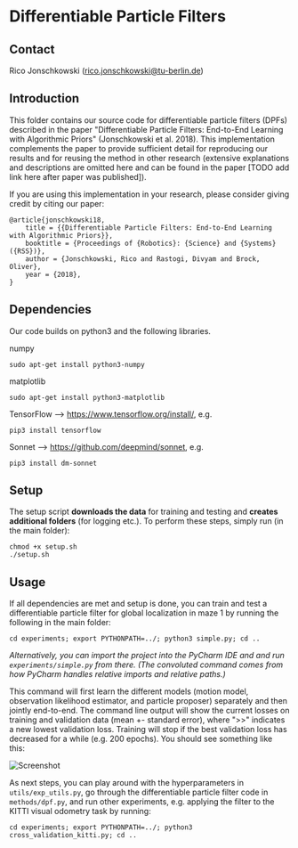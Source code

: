 Differentiable Particle Filters
==================================================

Contact
------------------

Rico Jonschkowski (rico.jonschkowski@tu-berlin.de)


Introduction
------------

This folder contains our source code for differentiable particle filters (DPFs) described in the paper "Differentiable Particle Filters: End-to-End Learning with Algorithmic Priors" (Jonschkowski et al. 2018). This implementation complements the paper to provide sufficient detail for reproducing our results and for reusing the method in other research (extensive explanations and descriptions are omitted here and can be found in the paper [TODO add link here after paper was published]).

If you are using this implementation in your research, please consider giving credit by citing our paper:

    @article{jonschkowski18,
        title = {{Differentiable Particle Filters: End-to-End Learning with Algorithmic Priors}},
	    booktitle = {Proceedings of {Robotics}: {Science} and {Systems} ({RSS})},
	    author = {Jonschkowski, Rico and Rastogi, Divyam and Brock, Oliver},
	    year = {2018},
    }

Dependencies
------------

Our code builds on python3 and the following libraries. 

numpy

    sudo apt-get install python3-numpy

matplotlib 

    sudo apt-get install python3-matplotlib

TensorFlow --> https://www.tensorflow.org/install/, e.g. 

    pip3 install tensorflow

Sonnet --> https://github.com/deepmind/sonnet, e.g. 

    pip3 install dm-sonnet
    

Setup
-----

The setup script **downloads the data** for training and testing and **creates additional folders** (for logging etc.). To perform these steps, simply run (in the main folder):

    chmod +x setup.sh
    ./setup.sh

Usage
-----

If all dependencies are met and setup is done, you can train and test a differentiable particle filter for global localization in maze 1 by running the following in the main folder:

    cd experiments; export PYTHONPATH=../; python3 simple.py; cd ..
    
*Alternatively, you can import the project into the PyCharm IDE and and run `experiments/simple.py` from there. (The convoluted command comes from how PyCharm handles relative imports and relative paths.)*

This command will first learn the different models (motion model, observation likelihood estimator, and particle proposer) separately and then jointly end-to-end. The command line output will show the current losses on training and validation data (mean +- standard error), where ">>" indicates a new lowest validation loss. Training will stop if the best validation loss has decreased for a while (e.g. 200 epochs). You should see something like this:

![Screenshot](https://raw.githubusercontent.com/tu-rbo/differentiable-particle-filters/master/screenshot.png)

As next steps, you can play around with the hyperparameters in `utils/exp_utils.py`, go through the differentiable particle filter code in `methods/dpf.py`, and run other experiments, e.g. applying the filter to the KITTI visual odometry task by running:

    cd experiments; export PYTHONPATH=../; python3 cross_validation_kitti.py; cd ..
